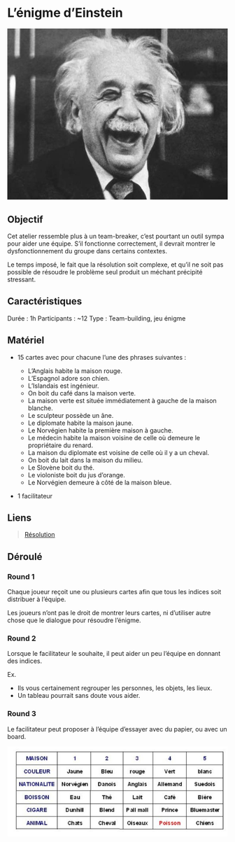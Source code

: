 # L’énigme d’Einstein

![Einstein][image-1]

## Objectif
Cet atelier ressemble plus à un team-breaker, c’est pourtant un outil sympa pour aider une équipe. S’il fonctionne correctement, il devrait montrer le dysfonctionnement du groupe dans certains contextes.  

Le temps imposé, le fait que la résolution soit complexe, et qu’il ne soit pas possible de résoudre le problème seul produit un méchant précipité stressant.

## Caractéristiques
Durée : 1h
Participants : \~12
Type : Team-building, jeu énigme

## Matériel
- 15 cartes avec pour chacune l’une des phrases suivantes :
	* L’Anglais habite la maison rouge.
	* L’Espagnol adore son chien.
	* L’Islandais est ingénieur.
	* On boit du café dans la maison verte.
	* La maison verte est située immédiatement à gauche de la maison blanche.
	* Le sculpteur possède un âne.
	* Le diplomate habite la maison jaune.
	* Le Norvégien habite la première maison à gauche.
	* Le médecin habite la maison voisine de celle où demeure le propriétaire du renard.
	* La maison du diplomate est voisine de celle où il y a un cheval.
	* On boit du lait dans la maison du milieu.
	* Le Slovène boit du thé.
	* Le violoniste boit du jus d’orange.
	* Le Norvégien demeure à côté de la maison bleue.

- 1 facilitateur

## Liens
> [Résolution][1]

## Déroulé

### Round 1
Chaque joueur reçoit une ou plusieurs cartes afin que tous les indices soit distribuer à l’équipe.  

Les joueurs n’ont pas le droit de montrer leurs cartes, ni d’utiliser autre chose que le dialogue pour résoudre l’énigme. 

### Round 2
Lorsque le facilitateur le souhaite, il peut aider un peu l’équipe en donnant des indices.

Ex.
- Ils vous certainement regrouper les personnes, les objets, les lieux.
- Un tableau pourrait sans doute vous aider.

### Round 3
Le facilitateur peut proposer à l’équipe d’essayer avec du papier, ou avec un board.

![Einstein solution][image-2]

[1]:	http://www.pps.univ-paris-diderot.fr/~eleph/Autre/maisons.pdf

[image-1]:	/media/einstein.jpg
[image-2]:	/media/einstein-solution.jpg